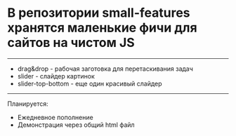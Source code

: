 # В репозитории small-features хранятся маленькие фичи для сайтов на чистом JS

------
* drag&drop - рабочая заготовка для перетаскивания задач
* slider - слайдер картинок
* slider-top-bottom - еще один красивый слайдер

------

Планируется:  
  
* Ежедневное пополнение
* Демонстрация через общий html файл
  